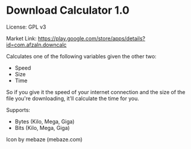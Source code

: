 Download Calculator 1.0
=======================
License: GPL v3

Market Link: https://play.google.com/store/apps/details?id=com.afzaln.downcalc

Calculates one of the following variables given the other two:

- Speed
- Size
- Time

So if you give it the speed of your internet connection and the size of the file you're downloading, it'll calculate the time for you.

Supports:

- Bytes (Kilo, Mega, Giga)
- Bits (Kilo, Mega, Giga) 

Icon by mebaze (mebaze.com)

